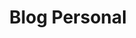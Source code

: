---
title: "Blog Personal"
description: "Un blog minimalista para compartir artículos sobre desarrollo web y tecnología."
image: "/projects/blog-personal.png"
url: "https://example.com/blog-personal"
tags: ["web", "blog", "astro", "markdown", "tailwindcss"]
---